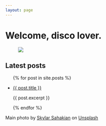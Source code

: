 ```yaml
---
layout: page
---
```


<h1>Welcome, disco lover.</h1>

<figure class="full">
  <img src="{{ site.baseurl }}/assets/img/home-record.jpg"/>
</figure>

<h2>Latest posts</h2>
<ul>
  {% for post in site.posts %}
    <li>
      <p><a href="{{ post.url }}">{{ post.title }}</a></p>
      <p>{{ post.excerpt }}</p>
    </li>
  {% endfor %}
</ul>


<p><span>Main photo by <a href="https://unsplash.com/@skylarfaithfilm?utm_source=unsplash&amp;utm_medium=referral&amp;utm_content=creditCopyText">Skylar Sahakian</a> on <a href="https://unsplash.com/?utm_source=unsplash&amp;utm_medium=referral&amp;utm_content=creditCopyText">Unsplash</a></span></p>